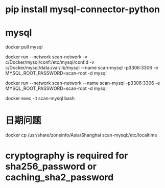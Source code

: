 
# pip install mysql-connector-python

# mysql
docker pull mysql

docker run --network scan-network -v c/Docker/mysql/conf:/etc/mysql/conf.d -v c/Docker/mysql/data:/var/lib/mysql --name scan-mysql -p3306:3306 -e MYSQL_ROOT_PASSWORD=scan-root -d mysql

docker run --network scan-network --name scan-mysql -p3306:3306 -e MYSQL_ROOT_PASSWORD=scan-root -d mysql


docker exec -it scan-mysql bash

# 日期问题
docker cp /usr/share/zoneinfo/Asia/Shanghai scan-mysql:/etc/localtime

# cryptography is required for sha256_password or caching_sha2_password
